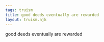 ```yaml
---
tags: truism
title: good deeds eventually are rewarded
layout: truism.njk
---
```


good deeds eventually are rewarded